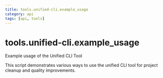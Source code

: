 ```yaml
---
title: tools.unified-cli.example_usage
category: api
tags: [api, tools]
---
```


# tools.unified-cli.example_usage

Example usage of the Unified CLI Tool

This script demonstrates various ways to use the unified CLI tool
for project cleanup and quality improvements.

